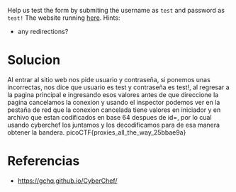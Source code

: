 Help us test the form by submiting the username as `test` and password as `test!` The website running [here](http://saturn.picoctf.net:49186/).
Hints:
- any redirections?
# Solucion
Al entrar al sitio web nos pide usuario y contraseña, si ponemos unas incorrectas, nos dice que usuario es test y contraseña es test!, al regresar a la pagina principal e ingresando esos valores antes de que direccione la pagina cancelamos la conexion y usando el inspector podemos ver en la pestaña de red que la conexion cancelada tiene valores en iniciador y en archivo que estan codificados en base 64 despues de id=, por lo cual usando cyberchef los juntamos y los decodificamos para de esa manera obtener la bandera.
picoCTF{proxies_all_the_way_25bbae9a}
# Referencias
- https://gchq.github.io/CyberChef/